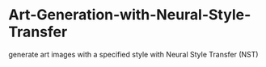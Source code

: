# Art-Generation-with-Neural-Style-Transfer
generate art images with a specified style with Neural Style Transfer (NST) 
